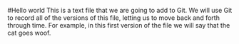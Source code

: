 #Hello world 
 This is a text file that we are going to add to Git. 
We will use Git to record all of the versions of this file, letting us to move back and forth through time.
For example, in this first version of the file we will say that the cat goes woof. 

